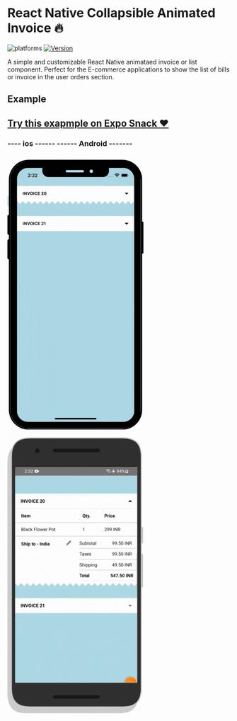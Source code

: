 # React Native Collapsible Animated Invoice 🔥

![platforms](https://img.shields.io/badge/platforms-Android%20%7C%20iOS-brightgreen.svg?style=for-the-badge&colorB=191A17)
[![Version](https://img.shields.io/npm/v/@nithinpp69/react-native-animated-button.svg?style=for-the-badge)](https://www.npmjs.com/package/react-native-collapsible-invoice)

A simple and customizable React Native animataed invoice or list component. Perfect for the E-commerce applications to show the list of bills or invoice in the user orders section. 

## Example

## [Try this exapmple on Expo Snack ❤️](https://snack.expo.dev/@smartcoder0786/react-native-collapsible-invoice)

### ---- ios ------ ------ Android -------
![](Demo/example_ios.gif)
![](Demo/example_android.gif)
